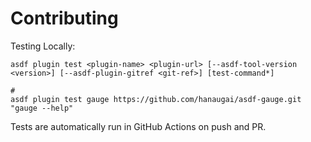 # Contributing

Testing Locally:

```shell
asdf plugin test <plugin-name> <plugin-url> [--asdf-tool-version <version>] [--asdf-plugin-gitref <git-ref>] [test-command*]

#
asdf plugin test gauge https://github.com/hanaugai/asdf-gauge.git "gauge --help"
```

Tests are automatically run in GitHub Actions on push and PR.
